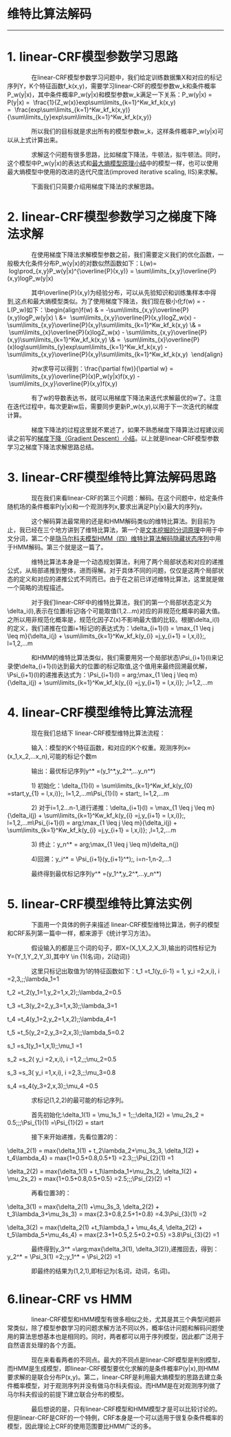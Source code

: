 # 维特比算法解码

---

# 1. linear-CRF模型参数学习思路

　　　　在linear-CRF模型参数学习问题中，我们给定训练数据集X和对应的标记序列Y，K个特征函数f\_k\(x,y\)，需要学习linear-CRF的模型参数w\_k和条件概率P\_w\(y\|x\)，其中条件概率P\_w\(y\|x\)和模型参数w\_k满足一下关系：P\_w\(y\|x\) = P\(y\|x\) =  \frac{1}{Z\_w\(x\)}exp\sum\limits\_{k=1}^Kw\_kf\_k\(x,y\) =  \frac{exp\sum\limits\_{k=1}^Kw\_kf\_k\(x,y\)}{\sum\limits\_{y}exp\sum\limits\_{k=1}^Kw\_kf\_k\(x,y\)}

　　　　所以我们的目标就是求出所有的模型参数w\_k，这样条件概率P\_w\(y\|x\)可以从上式计算出来。

　　　　求解这个问题有很多思路，比如梯度下降法，牛顿法，拟牛顿法。同时，这个模型中P\_w\(y\|x\)的表达式和[最大熵模型原理小结](http://www.cnblogs.com/pinard/p/6093948.html)中的模型一样，也可以使用最大熵模型中使用的改进的迭代尺度法\(improved iterative scaling, IIS\)来求解。

　　　　下面我们只简要介绍用梯度下降法的求解思路。

# 2. linear-CRF模型参数学习之梯度下降法求解

　　　　在使用梯度下降法求解模型参数之前，我们需要定义我们的优化函数，一般极大化条件分布P\_w\(y\|x\)的对数似然函数如下：L\(w\)=  log\prod\_{x,y}P\_w\(y\|x\)^{\overline{P}\(x,y\)} = \sum\limits\_{x,y}\overline{P}\(x,y\)logP\_w\(y\|x\)

　　　　其中\overline{P}\(x,y\)为经验分布，可以从先验知识和训练集样本中得到,这点和最大熵模型类似。为了使用梯度下降法，我们现在极小化f\(w\) = -L\(P\_w\)如下：\begin{align}f\(w\) & = -\sum\limits\_{x,y}\overline{P}\(x,y\)logP\_w\(y\|x\) \\ &=  \sum\limits\_{x,y}\overline{P}\(x,y\)logZ\_w\(x\) - \sum\limits\_{x,y}\overline{P}\(x,y\)\sum\limits\_{k=1}^Kw\_kf\_k\(x,y\) \\& =  \sum\limits\_{x}\overline{P}\(x\)logZ\_w\(x\) - \sum\limits\_{x,y}\overline{P}\(x,y\)\sum\limits\_{k=1}^Kw\_kf\_k\(x,y\) \\& =  \sum\limits\_{x}\overline{P}\(x\)log\sum\limits\_{y}exp\sum\limits\_{k=1}^Kw\_kf\_k\(x,y\) - \sum\limits\_{x,y}\overline{P}\(x,y\)\sum\limits\_{k=1}^Kw\_kf\_k\(x,y\)  \end{align}

　　　　对w求导可以得到：\frac{\partial f\(w\)}{\partial w} = \sum\limits\_{x,y}\overline{P}\(x\)P\_w\(y\|x\)f\(x,y\) -  \sum\limits\_{x,y}\overline{P}\(x,y\)f\(x,y\)

　　　　有了w的导数表达书，就可以用梯度下降法来迭代求解最优的w了。注意在迭代过程中，每次更新w后，需要同步更新P\_w\(x,y\),以用于下一次迭代的梯度计算。

　　　　梯度下降法的过程这里就不累述了，如果不熟悉梯度下降算法过程建议阅读之前写的[梯度下降（Gradient Descent）小结](http://www.cnblogs.com/pinard/p/5970503.html)。以上就是linear-CRF模型参数学习之梯度下降法求解思路总结。

# 3. linear-CRF模型维特比算法解码思路

　　　　现在我们来看linear-CRF的第三个问题：解码。在这个问题中，给定条件随机场的条件概率P\(y\|x\)和一个观测序列x,要求出满足P\(y\|x\)最大的序列y。

　　　　这个解码算法最常用的还是和HMM解码类似的维特比算法。到目前为止，我已经在三个地方讲到了维特比算法，第一个是[文本挖掘的分词原理](http://www.cnblogs.com/pinard/p/6677078.html)中用于中文分词，第二个是[隐马尔科夫模型HMM（四）维特比算法解码隐藏状态序列](http://www.cnblogs.com/pinard/p/6991852.html)中用于HMM解码。第三个就是这一篇了。

　　　　维特比算法本身是一个动态规划算法，利用了两个局部状态和对应的递推公式，从局部递推到整体，进而得解。对于具体不同的问题，仅仅是这两个局部状态的定义和对应的递推公式不同而已。由于在之前已详述维特比算法，这里就是做一个简略的流程描述。

　　　　对于我们linear-CRF中的维特比算法，我们的第一个局部状态定义为\delta\_i\(l\),表示在位置i标记l各个可能取值\(1,2...m\)对应的非规范化概率的最大值。之所以用非规范化概率是，规范化因子Z\(x\)不影响最大值的比较。根据\delta\_i\(l\)的定义，我们递推在位置i+1标记l的表达式为：\delta\_{i+1}\(l\) = \max\_{1 \leq j \leq m}\{\delta\_i\(j\) + \sum\limits\_{k=1}^Kw\_kf\_k\(y\_{i} =j,y\_{i+1} = l,x,i\)\}\;, l=1,2,...m

　　　　和HMM的维特比算法类似，我们需要用另一个局部状态\Psi\_{i+1}\(l\)来记录使\delta\_{i+1}\(l\)达到最大的位置i的标记取值,这个值用来最终回溯最优解，\Psi\_{i+1}\(l\)的递推表达式为：\Psi\_{i+1}\(l\) = arg\;\max\_{1 \leq j \leq m}\{\delta\_i\(j\) + \sum\limits\_{k=1}^Kw\_kf\_k\(y\_{i} =j,y\_{i+1} = l,x,i\)\}\; ,l=1,2,...m

# 4. linear-CRF模型维特比算法流程

　　　　现在我们总结下 linear-CRF模型维特比算法流程：

　　　　输入：模型的K个特征函数，和对应的K个权重。观测序列x=\(x\_1,x\_2,...x\_n\),可能的标记个数m

　　　　输出：最优标记序列y^\* =\(y\_1^\*,y\_2^\*,...y\_n^\*\)

　　　　1\) 初始化：\delta\_{1}\(l\) = \sum\limits\_{k=1}^Kw\_kf\_k\(y\_{0} =start,y\_{1} = l,x,i\)\}\;, l=1,2,...m\Psi\_{1}\(l\) = start\;, l=1,2,...m

　　　　2\) 对于i=1,2...n-1,进行递推：\delta\_{i+1}\(l\) = \max\_{1 \leq j \leq m}\{\delta\_i\(j\) + \sum\limits\_{k=1}^Kw\_kf\_k\(y\_{i} =j,y\_{i+1} = l,x,i\)\}\;, l=1,2,...m\Psi\_{i+1}\(l\) = arg\;\max\_{1 \leq j \leq m}\{\delta\_i\(j\) + \sum\limits\_{k=1}^Kw\_kf\_k\(y\_{i} =j,y\_{i+1} = l,x,i\)\}\; ,l=1,2,...m

　　　　3\) 终止：y\_n^\* = arg\;\max\_{1 \leq j \leq m}\delta\_n\(j\)

　　　　4\)回溯：y\_i^\* = \Psi\_{i+1}\(y\_{i+1}^\*\)\;, i=n-1,n-2,...1

　　　　最终得到最优标记序列y^\* =\(y\_1^\*,y\_2^\*,...y\_n^\*\)

# 5. linear-CRF模型维特比算法实例

　　　　下面用一个具体的例子来描述 linear-CRF模型维特比算法，例子的模型和CRF系列第一篇中一样，都来源于《统计学习方法》。

　　　　假设输入的都是三个词的句子，即X=\(X\_1,X\_2,X\_3\),输出的词性标记为Y=\(Y\_1,Y\_2,Y\_3\),其中Y \in \{1\(名词\)，2\(动词\)\}

　　　　这里只标记出取值为1的特征函数如下：t\_1 =t\_1\(y\_{i-1} = 1, y\_i =2,x,i\), i =2,3,\;\;\lambda\_1=1

t\_2 =t\_2\(y\_1=1,y\_2=1,x,2\)\;\;\lambda\_2=0.5

t\_3 =t\_3\(y\_2=2,y\_3=1,x,3\)\;\;\lambda\_3=1

t\_4 =t\_4\(y\_1=2,y\_2=1,x,2\)\;\;\lambda\_4=1

t\_5 =t\_5\(y\_2=2,y\_3=2,x,3\)\;\;\lambda\_5=0.2

s\_1 =s\_1\(y\_1=1,x,1\)\;\;\mu\_1 =1

s\_2 =s\_2\( y\_i =2,x,i\), i =1,2,\;\;\mu\_2=0.5

s\_3 =s\_3\( y\_i =1,x,i\), i =2,3,\;\;\mu\_3=0.8

s\_4 =s\_4\(y\_3=2,x,3\)\;\;\mu\_4 =0.5

　　　　求标记\(1,2,2\)的最可能的标记序列。

　　　　首先初始化:\delta\_1\(1\) = \mu\_1s\_1 = 1\;\;\;\delta\_1\(2\) = \mu\_2s\_2 = 0.5\;\;\;\Psi\_{1}\(1\) =\Psi\_{1}\(2\) = start

　　　　接下来开始递推，先看位置2的：

\delta\_2\(1\) = max\{\delta\_1\(1\) + t\_2\lambda\_2+\mu\_3s\_3, \delta\_1\(2\) + t\_4\lambda\_4\} = max\{1+0.5+0.8,0.5+1\} =2.3\;\;\;\Psi\_{2}\(1\) =1

\delta\_2\(2\) = max\{\delta\_1\(1\) + t\_1\lambda\_1+\mu\_2s\_2, \delta\_1\(2\) + \mu\_2s\_2\} = max\{1+0.5+0.8,0.5+0.5\} =2.5\;\;\;\Psi\_{2}\(2\) =1

　　　　再看位置3的：

\delta\_3\(1\) = max\{\delta\_2\(1\) +\mu\_3s\_3, \delta\_2\(2\) + t\_3\lambda\_3+\mu\_3s\_3\} = max\{2.3+0.8,2.5+1+0.8\} =4.3\Psi\_{3}\(1\) =2

\delta\_3\(2\) = max\{\delta\_2\(1\) +t\_1\lambda\_1 + \mu\_4s\_4, \delta\_2\(2\) + t\_5\lambda\_5+\mu\_4s\_4\} = max\{2.3+1+0.5,2.5+0.2+0.5\} =3.8\Psi\_{3}\(2\) =1

　　　　最终得到y\_3^\* =\arg\;max\{\delta\_3\(1\), \delta\_3\(2\)\},递推回去，得到：y\_2^\* = \Psi\_3\(1\) =2\;\;y\_1^\* = \Psi\_2\(2\) =1

　　　　即最终的结果为\(1,2,1\),即标记为\(名词，动词，名词\)。

# 6.linear-CRF vs HMM

　　　　linear-CRF模型和HMM模型有很多相似之处，尤其是其三个典型问题非常类似，除了模型参数学习的问题求解方法不同以外，概率估计问题和解码问题使用的算法思想基本也是相同的。同时，两者都可以用于序列模型，因此都广泛用于自然语言处理的各个方面。

　　　　现在来看看两者的不同点。最大的不同点是linear-CRF模型是判别模型，而HMM是生成模型，即linear-CRF模型要优化求解的是条件概率P\(y\|x\),则HMM要求解的是联合分布P\(x,y\)。第二，linear-CRF是利用最大熵模型的思路去建立条件概率模型，对于观测序列并没有做马尔科夫假设。而HMM是在对观测序列做了马尔科夫假设的前提下建立联合分布的模型。

　　　　最后想说的是，只有linear-CRF模型和HMM模型才是可以比较讨论的。但是linear-CRF是CRF的一个特例，CRF本身是一个可以适用于很复杂条件概率的模型，因此理论上CRF的使用范围要比HMM广泛的多。

